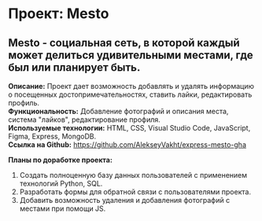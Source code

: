 # Проект: Mesto

## Mesto - социальная сеть, в которой каждый может делиться удивительными местами, где был или планирует быть.

**Описание:** Проект дает возможность добавлять и удалять информацию о посещенных достопримечательностях, ставить лайки, редактировать профиль.  
**Функциональность:** Добавление фотографий и описания места, система "лайков", редактирование профиля.  
**Используемые технологии:** HTML, CSS, Visual Studio Code, JavaScript, Figma, Express, MongoDB.  
**Ссылка на Github:** https://github.com/AlekseyVakht/express-mesto-gha    

**Планы по доработке проекта:**  
1. Создать полноценную базу данных пользователей с применением технологий Python, SQL.
2. Разработать формы для обратной связи с пользователями проекта.
3. Добавить возможность удаления и добавления фотографий с местами при помощи JS.
